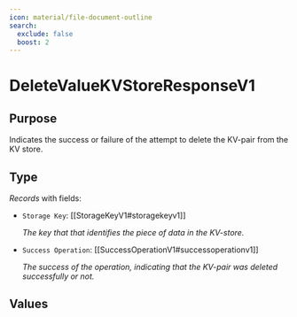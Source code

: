 ```yaml
---
icon: material/file-document-outline
search:
  exclude: false
  boost: 2
---
```


# DeleteValueKVStoreResponseV1

## Purpose

<!-- --8<-- [start:purpose] -->
Indicates the success or failure of the attempt to delete the KV-pair from the KV store.
<!-- --8<-- [end:purpose] -->

## Type

<!-- --8<-- [start:type] -->
<div class="type" markdown>

*Records* with fields:
- `Storage Key`: [[StorageKeyV1#storagekeyv1]]

  *The key that that identifies the piece of data in the KV-store.*

- `Success Operation`: [[SuccessOperationV1#successoperationv1]]

  *The success of the operation, indicating that the KV-pair was deleted successfully or not.*

</div>
<!-- --8<-- [end:type] -->

## Values

